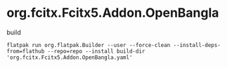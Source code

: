 # org.fcitx.Fcitx5.Addon.OpenBangla


build

```
flatpak run org.flatpak.Builder --user --force-clean --install-deps-from=flathub --repo=repo --install build-dir 'org.fcitx.Fcitx5.Addon.OpenBangla.yaml'
```
